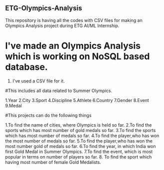 ## ETG-Olympics-Analysis
This repository is having all the codes with CSV files for making an Olympics Analysis project during ETG AI/ML Internship.

# I've made an Olympics Analysis which is working on NoSQL based database.
1. I've used a CSV file for it.

#This includes all data related to Summer Olympics.


1.Year
2.City 
3.Sport
4.Discipline
5.Athlete
6.Country
7.Gender
8.Event
9.Medal

#This projects can do the following things


1.To find the name of cities, where Olympics is held so far.
2.To find the sports which has most number of gold medals so far.
3.To find the sports which has most number of medals so far.
4.To find the player,who has won the most number of medals so far.
5.To find the player,who has won the most number gold of medals so far.
6.To find the year, in which India won first Gold Medal in Summer Olympics.
7.To find the event, which is most popular in terms on number of players so far.
8. To find the sport which having most number of female Gold Medalists.



